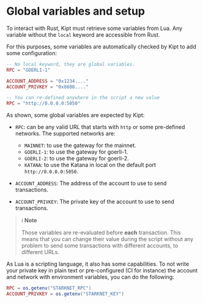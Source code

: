 # Global variables and setup

To interact with Rust, Kipt must retrieve some variables from Lua.
Any variable without the `local` keyword are accessible from Rust.

For this purposes, some variables are automatically checked by Kipt to add some configuration:

```lua
-- No local keyword, they are global variables.
RPC = "GOERLI-1"

ACCOUNT_ADDRESS = "0x1234...."
ACCOUNT_PRIVKEY = "0x8888...."

-- You can re-defined anywhere in the script a new value
RPC = "http://0.0.0.0:5050"
```

As shown, some global variables are expected by Kipt:

* `RPC`: can be any valid URL that starts with `http` or some pre-defined networks. The supported networks are:
  * `MAINNET`: to use the gateway for the mainnet.
  * `GOERLI-1`: to use the gateway for goerli-1.
  * `GOERLI-2`: to use the gateway for goerli-2.
  * `KATANA`: to use the Katana in local on the default port `http://0.0.0.0:5050`.

* `ACCOUNT_ADDRESS`: The address of the account to use to send transactions.
* `ACCOUNT_PRIVKEY`: The private key of the account to use to send transactions.

> ℹ️ **Note**
>
> Those variables are re-evaluated before **each** transaction. This means that you can change their
> value during the script without any problem to send some transactions with different accounts, to different URLs.

As Lua is a scripting language, it also has some capabilities. To not write your private key in plain text or pre-configured (CI for instance)
the account and network with environment variables, you can do the following:

```lua
RPC = os.getenv("STARKNET_RPC")
ACCOUNT_PRIVKEY = os.getenv("STARKNET_KEY")
```
